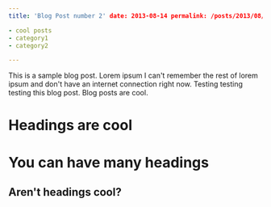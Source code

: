 ```yaml
---
title: 'Blog Post number 2' date: 2013-08-14 permalink: /posts/2013/08/blog-post-2/ tags:

- cool posts
- category1
- category2

---
```


This is a sample blog post. Lorem ipsum I can't remember the rest of lorem ipsum and don't have an internet connection
right now. Testing testing testing this blog post. Blog posts are cool.

Headings are cool
======

You can have many headings
======

Aren't headings cool?
------